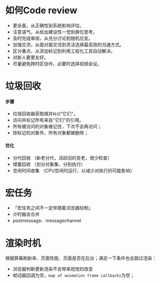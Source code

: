 # 如何Code review
- 更全面，从正确性到系统影响评估。
- 注意语气，从给出建设性一觉到换位思考。
- 及时完成审阅，从充分讨论到随机应变。
- 加强交流，从面对面交流到灵活选择最高效的沟通方式。
- 区分重点，从添加标记到利用工程化工具自动解决。
- 对新人要更友好。
- 尽量避免跨时区协作，必要时选择视频会议。



# 垃圾回收

#### 步骤

- 垃圾回收器获取根并`标记`"它们"。
- 访问并标记所有来自"它们"的引用。
- 所有被访问的对象被记住，下次不会再访问；
- 除标记的对象外，所有对象都被删除；

#### 优化

- 分代回收 （新老分代，活跃旧的变老，很少检查）
- 增量回收 （划分对象集、分别执行）
- 空闲时间收集 （CPU空闲时运行，以减少对执行的可能影响）

# 宏任务

- 「宏任务之间不一定伴随着浏览器绘制」
- 计时器会合并
- postmessage、messagechannel

# 渲染时机

根据屏幕刷新率、页面性能、页面是否在后台；满足一下条件也会跳过渲染：

- 浏览器判断更新渲染不会带来视觉的改变
- 帧动画回调为空，`map of animation frame callbacks`为空；
